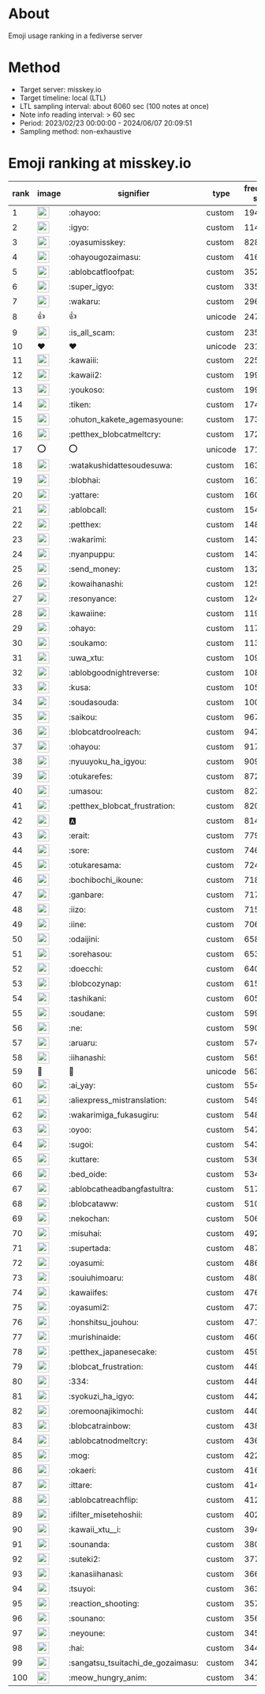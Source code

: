 # About
Emoji usage ranking in a fediverse server

# Method
- Target server: misskey.io
- Target timeline: local (LTL)
- LTL sampling interval: about 6060 sec (100 notes at once)
- Note info reading interval: > 60 sec
- Period: 2023/02/23 00:00:00 - 2024/06/07 20:09:51 
- Sampling method: non-exhaustive

# Emoji ranking at misskey.io

|rank|image|signifier|type|frequency score|
|----|----|----|----|----|
|1|<img height="24" src="https://misskey.io/emoji/ohayoo.webp">|:ohayoo:|custom|194168|
|2|<img height="24" src="https://misskey.io/emoji/igyo.webp">|:igyo:|custom|114881|
|3|<img height="24" src="https://misskey.io/emoji/oyasumisskey.webp">|:oyasumisskey:|custom|82881|
|4|<img height="24" src="https://misskey.io/emoji/ohayougozaimasu.webp">|:ohayougozaimasu:|custom|41645|
|5|<img height="24" src="https://misskey.io/emoji/ablobcatfloofpat.webp">|:ablobcatfloofpat:|custom|35264|
|6|<img height="24" src="https://misskey.io/emoji/super_igyo.webp">|:super_igyo:|custom|33574|
|7|<img height="24" src="https://misskey.io/emoji/wakaru.webp">|:wakaru:|custom|29606|
|8|👍|👍|unicode|24772|
|9|<img height="24" src="https://misskey.io/emoji/is_all_scam.webp">|:is_all_scam:|custom|23541|
|10|❤|❤|unicode|23159|
|11|<img height="24" src="https://misskey.io/emoji/kawaiii.webp">|:kawaiii:|custom|22593|
|12|<img height="24" src="https://misskey.io/emoji/kawaii2.webp">|:kawaii2:|custom|19976|
|13|<img height="24" src="https://misskey.io/emoji/youkoso.webp">|:youkoso:|custom|19917|
|14|<img height="24" src="https://misskey.io/emoji/tiken.webp">|:tiken:|custom|17489|
|15|<img height="24" src="https://misskey.io/emoji/ohuton_kakete_agemasyoune.webp">|:ohuton_kakete_agemasyoune:|custom|17373|
|16|<img height="24" src="https://misskey.io/emoji/petthex_blobcatmeltcry.webp">|:petthex_blobcatmeltcry:|custom|17242|
|17|⭕|⭕|unicode|17177|
|18|<img height="24" src="https://misskey.io/emoji/watakushidattesoudesuwa.webp">|:watakushidattesoudesuwa:|custom|16331|
|19|<img height="24" src="https://misskey.io/emoji/blobhai.webp">|:blobhai:|custom|16163|
|20|<img height="24" src="https://misskey.io/emoji/yattare.webp">|:yattare:|custom|16040|
|21|<img height="24" src="https://misskey.io/emoji/ablobcall.webp">|:ablobcall:|custom|15470|
|22|<img height="24" src="https://misskey.io/emoji/petthex.webp">|:petthex:|custom|14887|
|23|<img height="24" src="https://misskey.io/emoji/wakarimi.webp">|:wakarimi:|custom|14387|
|24|<img height="24" src="https://misskey.io/emoji/nyanpuppu.webp">|:nyanpuppu:|custom|14371|
|25|<img height="24" src="https://misskey.io/emoji/send_money.webp">|:send_money:|custom|13289|
|26|<img height="24" src="https://misskey.io/emoji/kowaihanashi.webp">|:kowaihanashi:|custom|12566|
|27|<img height="24" src="https://misskey.io/emoji/resonyance.webp">|:resonyance:|custom|12468|
|28|<img height="24" src="https://misskey.io/emoji/kawaiine.webp">|:kawaiine:|custom|11978|
|29|<img height="24" src="https://misskey.io/emoji/ohayo.webp">|:ohayo:|custom|11754|
|30|<img height="24" src="https://misskey.io/emoji/soukamo.webp">|:soukamo:|custom|11395|
|31|<img height="24" src="https://misskey.io/emoji/uwa_xtu.webp">|:uwa_xtu:|custom|10925|
|32|<img height="24" src="https://misskey.io/emoji/ablobgoodnightreverse.webp">|:ablobgoodnightreverse:|custom|10887|
|33|<img height="24" src="https://misskey.io/emoji/kusa.webp">|:kusa:|custom|10599|
|34|<img height="24" src="https://misskey.io/emoji/soudasouda.webp">|:soudasouda:|custom|10026|
|35|<img height="24" src="https://misskey.io/emoji/saikou.webp">|:saikou:|custom|9678|
|36|<img height="24" src="https://misskey.io/emoji/blobcatdroolreach.webp">|:blobcatdroolreach:|custom|9476|
|37|<img height="24" src="https://misskey.io/emoji/ohayou.webp">|:ohayou:|custom|9178|
|38|<img height="24" src="https://misskey.io/emoji/nyuuyoku_ha_igyou.webp">|:nyuuyoku_ha_igyou:|custom|9090|
|39|<img height="24" src="https://misskey.io/emoji/otukarefes.webp">|:otukarefes:|custom|8728|
|40|<img height="24" src="https://misskey.io/emoji/umasou.webp">|:umasou:|custom|8273|
|41|<img height="24" src="https://misskey.io/emoji/petthex_blobcat_frustration.webp">|:petthex_blobcat_frustration:|custom|8200|
|42|<img height="24" src="https://misskey.io/emoji/a.webp">|:a:|custom|8149|
|43|<img height="24" src="https://misskey.io/emoji/erait.webp">|:erait:|custom|7796|
|44|<img height="24" src="https://misskey.io/emoji/sore.webp">|:sore:|custom|7469|
|45|<img height="24" src="https://misskey.io/emoji/otukaresama.webp">|:otukaresama:|custom|7249|
|46|<img height="24" src="https://misskey.io/emoji/bochibochi_ikoune.webp">|:bochibochi_ikoune:|custom|7183|
|47|<img height="24" src="https://misskey.io/emoji/ganbare.webp">|:ganbare:|custom|7179|
|48|<img height="24" src="https://misskey.io/emoji/iizo.webp">|:iizo:|custom|7154|
|49|<img height="24" src="https://misskey.io/emoji/iine.webp">|:iine:|custom|7064|
|50|<img height="24" src="https://misskey.io/emoji/odaijini.webp">|:odaijini:|custom|6588|
|51|<img height="24" src="https://misskey.io/emoji/sorehasou.webp">|:sorehasou:|custom|6539|
|52|<img height="24" src="https://misskey.io/emoji/doecchi.webp">|:doecchi:|custom|6402|
|53|<img height="24" src="https://misskey.io/emoji/blobcozynap.webp">|:blobcozynap:|custom|6159|
|54|<img height="24" src="https://misskey.io/emoji/tashikani.webp">|:tashikani:|custom|6058|
|55|<img height="24" src="https://misskey.io/emoji/soudane.webp">|:soudane:|custom|5991|
|56|<img height="24" src="https://misskey.io/emoji/ne.webp">|:ne:|custom|5903|
|57|<img height="24" src="https://misskey.io/emoji/aruaru.webp">|:aruaru:|custom|5743|
|58|<img height="24" src="https://misskey.io/emoji/iihanashi.webp">|:iihanashi:|custom|5657|
|59|🎉|🎉|unicode|5637|
|60|<img height="24" src="https://misskey.io/emoji/ai_yay.webp">|:ai_yay:|custom|5544|
|61|<img height="24" src="https://misskey.io/emoji/aliexpress_mistranslation.webp">|:aliexpress_mistranslation:|custom|5491|
|62|<img height="24" src="https://misskey.io/emoji/wakarimiga_fukasugiru.webp">|:wakarimiga_fukasugiru:|custom|5481|
|63|<img height="24" src="https://misskey.io/emoji/oyoo.webp">|:oyoo:|custom|5471|
|64|<img height="24" src="https://misskey.io/emoji/sugoi.webp">|:sugoi:|custom|5430|
|65|<img height="24" src="https://misskey.io/emoji/kuttare.webp">|:kuttare:|custom|5368|
|66|<img height="24" src="https://misskey.io/emoji/bed_oide.webp">|:bed_oide:|custom|5340|
|67|<img height="24" src="https://misskey.io/emoji/ablobcatheadbangfastultra.webp">|:ablobcatheadbangfastultra:|custom|5175|
|68|<img height="24" src="https://misskey.io/emoji/blobcataww.webp">|:blobcataww:|custom|5101|
|69|<img height="24" src="https://misskey.io/emoji/nekochan.webp">|:nekochan:|custom|5064|
|70|<img height="24" src="https://misskey.io/emoji/misuhai.webp">|:misuhai:|custom|4927|
|71|<img height="24" src="https://misskey.io/emoji/supertada.webp">|:supertada:|custom|4871|
|72|<img height="24" src="https://misskey.io/emoji/oyasumi.webp">|:oyasumi:|custom|4863|
|73|<img height="24" src="https://misskey.io/emoji/souiuhimoaru.webp">|:souiuhimoaru:|custom|4804|
|74|<img height="24" src="https://misskey.io/emoji/kawaiifes.webp">|:kawaiifes:|custom|4763|
|75|<img height="24" src="https://misskey.io/emoji/oyasumi2.webp">|:oyasumi2:|custom|4732|
|76|<img height="24" src="https://misskey.io/emoji/honshitsu_jouhou.webp">|:honshitsu_jouhou:|custom|4712|
|77|<img height="24" src="https://misskey.io/emoji/murishinaide.webp">|:murishinaide:|custom|4603|
|78|<img height="24" src="https://misskey.io/emoji/petthex_japanesecake.webp">|:petthex_japanesecake:|custom|4594|
|79|<img height="24" src="https://misskey.io/emoji/blobcat_frustration.webp">|:blobcat_frustration:|custom|4496|
|80|<img height="24" src="https://misskey.io/emoji/334.webp">|:334:|custom|4480|
|81|<img height="24" src="https://misskey.io/emoji/syokuzi_ha_igyo.webp">|:syokuzi_ha_igyo:|custom|4425|
|82|<img height="24" src="https://misskey.io/emoji/oremoonajikimochi.webp">|:oremoonajikimochi:|custom|4400|
|83|<img height="24" src="https://misskey.io/emoji/blobcatrainbow.webp">|:blobcatrainbow:|custom|4384|
|84|<img height="24" src="https://misskey.io/emoji/ablobcatnodmeltcry.webp">|:ablobcatnodmeltcry:|custom|4369|
|85|<img height="24" src="https://misskey.io/emoji/mog.webp">|:mog:|custom|4223|
|86|<img height="24" src="https://misskey.io/emoji/okaeri.webp">|:okaeri:|custom|4164|
|87|<img height="24" src="https://misskey.io/emoji/ittare.webp">|:ittare:|custom|4146|
|88|<img height="24" src="https://misskey.io/emoji/ablobcatreachflip.webp">|:ablobcatreachflip:|custom|4124|
|89|<img height="24" src="https://misskey.io/emoji/ifilter_misetehoshii.webp">|:ifilter_misetehoshii:|custom|4021|
|90|<img height="24" src="https://misskey.io/emoji/kawaii_xtu__i.webp">|:kawaii_xtu__i:|custom|3944|
|91|<img height="24" src="https://misskey.io/emoji/sounanda.webp">|:sounanda:|custom|3807|
|92|<img height="24" src="https://misskey.io/emoji/suteki2.webp">|:suteki2:|custom|3773|
|93|<img height="24" src="https://misskey.io/emoji/kanasiihanasi.webp">|:kanasiihanasi:|custom|3663|
|94|<img height="24" src="https://misskey.io/emoji/tsuyoi.webp">|:tsuyoi:|custom|3634|
|95|<img height="24" src="https://misskey.io/emoji/reaction_shooting.webp">|:reaction_shooting:|custom|3575|
|96|<img height="24" src="https://misskey.io/emoji/sounano.webp">|:sounano:|custom|3560|
|97|<img height="24" src="https://misskey.io/emoji/neyoune.webp">|:neyoune:|custom|3450|
|98|<img height="24" src="https://misskey.io/emoji/hai.webp">|:hai:|custom|3445|
|99|<img height="24" src="https://misskey.io/emoji/sangatsu_tsuitachi_de_gozaimasu.webp">|:sangatsu_tsuitachi_de_gozaimasu:|custom|3427|
|100|<img height="24" src="https://misskey.io/emoji/meow_hungry_anim.webp">|:meow_hungry_anim:|custom|3418|
